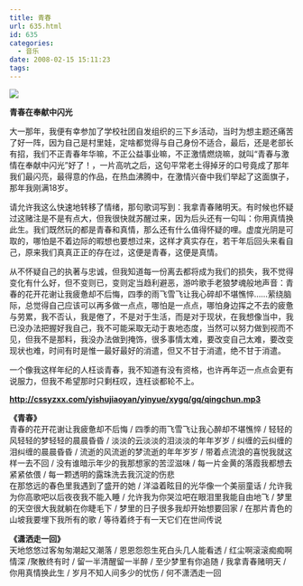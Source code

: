 ```yaml
---
title: 青春
url: 635.html
id: 635
categories:
  - 音乐
date: 2008-02-15 15:11:23
tags:
---
```


![](http://photo.guolaijie.com/rooufer/attachments/month_0802/m20082151528.jpg)  
  

**青春在奉献中闪光**

  
大一那年，我便有幸参加了学校社团自发组织的三下乡活动，当时为想主题还痛苦了好一阵，因为自己是村里娃，定啥都觉得与自己身份不适合，最后，还是老部长有招，我们不正青春年华嘛，不正公益事业嘛，不正激情燃烧嘛，就叫“青春与激情在奉献中闪光”好了！，一片高吭之后，这句平常老土得掉牙的口号竟成了那年我们最闪亮，最得意的作品，在热血沸腾中，在激情兴奋中我们举起了这面旗子，那年我刚满18岁。  
  
请允许我这么快速地转移了情绪，那句歌词写到：我拿青春赌明天。有时候也怀疑过这赌注是不是有点大，但我很快就苏醒过来，因为后头还有一句叫：你用真情换此生。我们既然玩的都是青春和真情，那么还有什么值得怀疑的哩。虚度光阴是可取的，哪怕是不着边际的暇想也要想过来，这样才真实存在，若干年后回头来看自己，原来我们真真正正的存在过，这便是青春，这便是真情。  
  
从不怀疑自己的执著与忠诚，但我知道每一份离去都将成为我们的损失，我不觉得变化有什么好，但不变则已，变则定当趋利避恶，游吟歌手老狼梦魂般地声音：青春的花开花谢让我疲惫却不后悔，四季的雨飞雪飞让我心碎却不堪憔悴……萦绕脑际，总觉得自己应该可以再多做一点点，哪怕是一点点，哪怕身边挥之不去的疲惫与劳累，我不否认，我是倦了，不是对于生活，而是对于现状，在我想像当中，我已没办法把握好我自己，我不可能采取无动于衷地态度，当然可以努力做到视而不见，但我不是那料，我没办法做到掩饰，很多事情太难，要改变自己太难，要改变现状也难，时间有时是惟一最好最好的消遣，但又不甘于消遣，绝不甘于消遣。  
  
一个像我这样年纪的人枉谈青春，我不知道有没有资格，也许再年迈一点点会更有说服力，但我不希望那时只剩枉叹，连枉谈都轮不上。  
  
  
**http://cssyzxx.com/yishujiaoyan/yinyue/xygq/gq/qingchun.mp3**  
  
**《青春》**  
青春的花开花谢让我疲惫却不后悔 / 四季的雨飞雪飞让我心醉却不堪憔悴 / 轻轻的风轻轻的梦轻轻的晨晨昏昏 / 淡淡的云淡淡的泪淡淡的年年岁岁 / 纠缠的云纠缠的泪纠缠的晨晨昏昏 / 流逝的风流逝的梦流逝的年年岁岁 / 带着点流浪的喜悦我就这样一去不回 / 没有谁暗示年少的我那想家的苦涩滋味 / 每一片金黄的落霞我都想去紧紧依偎 / 每一颗透明的露珠洗去我沉淀的伤悲  
在那悠远的春色里我遇到了盛开的她 / 洋溢着眩目的光华像一个美丽童话 / 允许我为你高歌吧以后夜夜我不能入睡 / 允许我为你哭泣吧在眼泪里我能自由地飞 / 梦里的天空很大我就躺在你睫毛下 / 梦里的日子很多我却开始想要回家 / 在那片青色的山坡我要埋下我所有的歌 / 等待着终于有一天它们在世间传说  
  
**《潇洒走一回》**  
天地悠悠过客匆匆潮起又潮落 / 恩恩怨怨生死白头几人能看透 / 红尘啊滚滚痴痴啊情深 /聚散终有时 / 留一半清醒留一半醉 / 至少梦里有你追随 / 我拿青春赌明天 / 你用真情换此生 / 岁月不知人间多少的忧伤 / 何不潇洒走一回